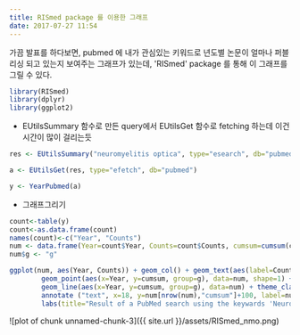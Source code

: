 ```yaml
---
title: RISmed package 를 이용한 그래프
date: 2017-07-27 11:54
---
```


가끔 발표를 하다보면, pubmed 에 내가 관심있는 키워드로 년도별 논문이 얼마나 퍼블리싱
되고 있는지 보여주는 그래프가 있는데, 'RISmed' package 를 통해 이 그래프를 그릴 수 있다.

```r
library(RISmed)
library(dplyr)
library(ggplot2)
```

- EUtilsSummary 함수로 만든 query에서 EUtilsGet 함수로 fetching 하는데 이건 시간이 많이 걸리는듯

```r
res <- EUtilsSummary("neuromyelitis optica", type="esearch", db="pubmed", datetype="edat", mindate=2000, maxdate=2017, retmax=10000)

a <- EUtilsGet(res, type="efetch", db="pubmed")
```


```r
y <- YearPubmed(a)
```

- 그래프그리기 

```r
count<-table(y)
count<-as.data.frame(count)
names(count)<-c("Year", "Counts")
num <- data.frame(Year=count$Year, Counts=count$Counts, cumsum=cumsum(count$Counts))
num$g <- "g"

ggplot(num, aes(Year, Counts)) + geom_col() + geom_text(aes(label=Counts), nudge_y = 100)+
        geom_point(aes(x=Year, y=cumsum, group=g), data=num, shape=1) + 
        geom_line(aes(x=Year, y=cumsum, group=g), data=num) + theme_classic() + 
        annotate ("text", x=18, y=num[nrow(num),"cumsum"]+100, label=num[nrow(num),"cumsum"])+
        labs(title="Result of a PubMed search using the keywards 'Neuromyelitis optica'", x="Year of publication")
```

![plot of chunk unnamed-chunk-3]({{ site.url }}/assets/RISmed_nmo.png)

